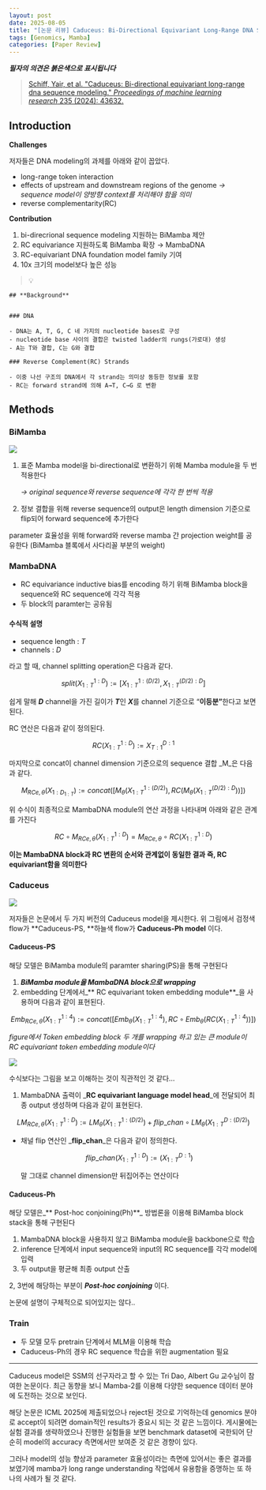 ```yaml
---
layout: post
date: 2025-08-05
title: "[논문 리뷰] Caduceus: Bi-Directional Equivariant Long-Range DNA Sequence Modeling"
tags: [Genomics, Mamba]
categories: [Paper Review]
---
```


<span class="notion-red">_**필자의 의견은 붉은색으로 표시됩니다**_</span>


> [Schiff, Yair, et al. "Caduceus: Bi-directional equivariant long-range dna sequence modeling." ](https://pmc.ncbi.nlm.nih.gov/articles/PMC12189541/)[_Proceedings of machine learning research_](https://pmc.ncbi.nlm.nih.gov/articles/PMC12189541/)[ 235 (2024): 43632.](https://pmc.ncbi.nlm.nih.gov/articles/PMC12189541/)



## Introduction


**Challenges**


저자들은 DNA modeling의 과제를 아래와 같이 꼽았다.

- long-range token interaction
- effects of upstream and downstream regions of the genome 
_→ sequence model이 양방향 context를 처리해야 함을 의미_
- reverse complementarity(RC)

**Contribution**

1. bi-direcrional sequence modeling 지원하는 BiMamba 제안
1. RC equivariance 지원하도록 BiMamba 확장 → MambaDNA
1. RC-equivariant DNA foundation model family 기여
1. 10x 크기의 model보다 높은 성능

> 💡 


	## **Background**


	### DNA

	- DNA는 A, T, G, C 네 가지의 nucleotide bases로 구성
	- nucleotide base 사이의 결합은 twisted ladder의 rungs(가로대) 생성
	- A는 T와 결합, C는 G와 결합

	### Reverse Complement(RC) Strands

	- 이중 나선 구조의 DNA에서 각 strand는 의미상 동등한 정보를 포함
	- RC는 forward strand에 의해 A→T, C→G 로 변환


## Methods



### BiMamba


![](https://prod-files-secure.s3.us-west-2.amazonaws.com/542b861c-36a8-4051-84e5-8804b6728dba/2c247d59-7815-4980-99f0-8f0d21f445a7/image.png?X-Amz-Algorithm=AWS4-HMAC-SHA256&X-Amz-Content-Sha256=UNSIGNED-PAYLOAD&X-Amz-Credential=ASIAZI2LB466VNHTVCNF%2F20250922%2Fus-west-2%2Fs3%2Faws4_request&X-Amz-Date=20250922T170107Z&X-Amz-Expires=3600&X-Amz-Security-Token=IQoJb3JpZ2luX2VjEKj%2F%2F%2F%2F%2F%2F%2F%2F%2F%2FwEaCXVzLXdlc3QtMiJGMEQCIDYClBLp%2BQv5M%2BmbAMy6pxdrWpTYx3OUD2cGjBLfMTluAiA1GDnNjauDAF%2BbBV9aYRXBeGudNeuobMpSjdvCCVej3ir%2FAwgxEAAaDDYzNzQyMzE4MzgwNSIMrDpalstyUf981n9DKtwDOnGqzGjqGER0sxytWcKiLUhzrBuVDWvHF7wAvl%2F9bZ2GfvWFh9bTEF11WsuqeOEtJUn0gRdww1flJZ%2F5o7mJ%2B97rZPNOTIKpoTWdTrRHPkmwxoBBG1b1xmRs0EBM2Ge4gUbTlax7lPM%2FMuIMlgFdQhgFnbjKpITw0Bza1F3s5V66a6VeZ6TOm2VKh8LnerziKuKaDt02mYmtdH9mx0dGYjopnY%2B0YYVKrS6eK4141az3Jijd2sVppI%2BhEgBUeh38tbTOY3hx7uU9ZpaRkIYtRbobjRT0jXuk7gklS3P6tGaqaTxErtG4QJyTHSiMgd5wCXQDOEgBLAuFMxmuxcLqgGLQvUt3YJ9xuSPDPr3aqzqNz1bTMAY8FVLcEI2IEJB0DsgaQ7QD9xkilNxHMzCBB8YobkWj5J4k5pIEAbAJNcuaZ6JeJudwTNvV7jcaxNt4hoXocxu7kpWsOm%2BXTGXxNQD4RTn1zWkBmrtPU0vaxzOeNZPVvqF8m9O81xwfKPdPBJid6vkUuFa1reRKijVM%2B8KoR09MhnachWsNhyIxsskQ6oL82EB3eRaeMjiPv7yjzQ9UbA45ZB2Fd1p1x6%2FUt4tAvPgM148ak1FN%2FF5vTAgEqMqtVuQDHY82VgYwy%2BHFxgY6pgGGfddiiwygbkXyquE2JTyVIuzbfTwtTbTM9HMHWtjCV4InvbeEDu05TNgnBCwBF5oOkfI1jJcSIVDQz6FJKI4nIOFN5o1JLG%2FQ%2Fsr6UKJwF0k0EaQn1HOPPDHEbQgTDWLj3Wyw4ZZxob6VH%2BzmJqNKurUic3RoseT%2B2%2FMNVKfFdQbcDSAmIYBNJz1XrHip%2Bj5g52YCCzqNbLArYTlIHEOwZZdujScK&X-Amz-Signature=9bd5c51c5431493005af5bbc156f3af340ea44a366d45305b264cb6606ec2144&X-Amz-SignedHeaders=host&x-amz-checksum-mode=ENABLED&x-id=GetObject)

1. 표준 Mamba model을 bi-directional로 변환하기 위해 Mamba module을 두 번 적용한다

	_→ original sequence와 reverse sequence에 각각 한 번씩 적용_

1. 정보 결합을 위해 reverse sequence의 output은 length dimension 기준으로 flip되어 forward sequence에 추가한다

parameter 효율성을 위해 forward와 reverse mamba 간 projection weight를 공유한다 (BiMamba 블록에서 사다리꼴 부분의 weight)



### MambaDNA

- RC equivariance inductive bias를 encoding 하기 위해 BiMamba block을 sequence와 RC sequence에 각각 적용
- 두 block의 paramter는 공유됨


#### 수식적 설명

- sequence length : _T_
- channels : _D_

라고 할 때,  channel splitting operation은 다음과 같다.


$$
split(X^{1:D}_{1:T}):=[X^{1:(D/2)}_{1:T},X^{(D/2):D}_{1:T}]
$$


<span class="notion-red">쉽게 말해 </span><span class="notion-red">_**D**_</span><span class="notion-red"> channel을 가진 길이가 </span><span class="notion-red">_**T**_</span><span class="notion-red">인 </span><span class="notion-red">_**X**_</span><span class="notion-red">를 channel 기준으로 “</span><span class="notion-red">**이등분”**</span><span class="notion-red">한다고 보면 된다.</span>


RC 연산은 다음과 같이 정의된다.


$$
RC(X^{1:D}_{1:T}):=X^{D:1}_{T:1}
$$


마지막으로 concat이 channel dimension 기준으로의 sequence 결합 _M_은 다음과 같다.


$$
M_{RCe,\theta}(X_{1:D_{1:T}}):=concat([M_{\theta}(X^{1:(D/2)}_{1:T}),RC(M_{\theta}(X^{(D/2):D}_{1:T}))])
$$


위 수식이 최종적으로 MambaDNA module의 연산 과정을 나타내며 아래와 같은 관계를 가진다


$$
RC\circ M_{RCe,\theta}(X^{1:D}_{1:T}) = M_{RCe,\theta} \circ RC(X^{1:D}_{1:T})
$$


**이는 MambaDNA block과 RC 변환의 순서와 관계없이 동일한 결과 즉, RC equivariant함을 의미한다**



### Caduceus


![](https://prod-files-secure.s3.us-west-2.amazonaws.com/542b861c-36a8-4051-84e5-8804b6728dba/f94a60d7-8145-473b-aef9-7c68d3ec604a/image.png?X-Amz-Algorithm=AWS4-HMAC-SHA256&X-Amz-Content-Sha256=UNSIGNED-PAYLOAD&X-Amz-Credential=ASIAZI2LB466VNHTVCNF%2F20250922%2Fus-west-2%2Fs3%2Faws4_request&X-Amz-Date=20250922T170107Z&X-Amz-Expires=3600&X-Amz-Security-Token=IQoJb3JpZ2luX2VjEKj%2F%2F%2F%2F%2F%2F%2F%2F%2F%2FwEaCXVzLXdlc3QtMiJGMEQCIDYClBLp%2BQv5M%2BmbAMy6pxdrWpTYx3OUD2cGjBLfMTluAiA1GDnNjauDAF%2BbBV9aYRXBeGudNeuobMpSjdvCCVej3ir%2FAwgxEAAaDDYzNzQyMzE4MzgwNSIMrDpalstyUf981n9DKtwDOnGqzGjqGER0sxytWcKiLUhzrBuVDWvHF7wAvl%2F9bZ2GfvWFh9bTEF11WsuqeOEtJUn0gRdww1flJZ%2F5o7mJ%2B97rZPNOTIKpoTWdTrRHPkmwxoBBG1b1xmRs0EBM2Ge4gUbTlax7lPM%2FMuIMlgFdQhgFnbjKpITw0Bza1F3s5V66a6VeZ6TOm2VKh8LnerziKuKaDt02mYmtdH9mx0dGYjopnY%2B0YYVKrS6eK4141az3Jijd2sVppI%2BhEgBUeh38tbTOY3hx7uU9ZpaRkIYtRbobjRT0jXuk7gklS3P6tGaqaTxErtG4QJyTHSiMgd5wCXQDOEgBLAuFMxmuxcLqgGLQvUt3YJ9xuSPDPr3aqzqNz1bTMAY8FVLcEI2IEJB0DsgaQ7QD9xkilNxHMzCBB8YobkWj5J4k5pIEAbAJNcuaZ6JeJudwTNvV7jcaxNt4hoXocxu7kpWsOm%2BXTGXxNQD4RTn1zWkBmrtPU0vaxzOeNZPVvqF8m9O81xwfKPdPBJid6vkUuFa1reRKijVM%2B8KoR09MhnachWsNhyIxsskQ6oL82EB3eRaeMjiPv7yjzQ9UbA45ZB2Fd1p1x6%2FUt4tAvPgM148ak1FN%2FF5vTAgEqMqtVuQDHY82VgYwy%2BHFxgY6pgGGfddiiwygbkXyquE2JTyVIuzbfTwtTbTM9HMHWtjCV4InvbeEDu05TNgnBCwBF5oOkfI1jJcSIVDQz6FJKI4nIOFN5o1JLG%2FQ%2Fsr6UKJwF0k0EaQn1HOPPDHEbQgTDWLj3Wyw4ZZxob6VH%2BzmJqNKurUic3RoseT%2B2%2FMNVKfFdQbcDSAmIYBNJz1XrHip%2Bj5g52YCCzqNbLArYTlIHEOwZZdujScK&X-Amz-Signature=44bd64c51ff45f6e29ea60d3851c68af1f78ce8e0e6c69be36b5c68b70037c4c&X-Amz-SignedHeaders=host&x-amz-checksum-mode=ENABLED&x-id=GetObject)


저자들은 논문에서 두 가지 버전의 Caduceus model을 제시한다. 위 그림에서 검정색 flow가 **Caduceus-PS, **하늘색 flow가 **Caduceus-Ph model** 이다.



#### Caduceus-PS


해당 모델은 BiMamba module의 paramter sharing(PS)을 통해 구현된다

1. _**BiMamba module을 MambaDNA block으로 wrapping**_
1. embedding 단계에서_** RC equivariant token embedding module**_을 사용하며 다음과 같이 표현된다.

$$
Emb_{RCe,\theta}(X^{1:4}_{1:T}):=concat([Emb_{\theta}(X^{1:4}_{1:T}),RC \circ Emb_{\theta}(RC(X^{1:4}_{1:T}))])
$$


_figure에서 Token embedding block 두 개를 wrapping 하고 있는 큰 module이 RC equivariant token embedding module이다_


![](https://prod-files-secure.s3.us-west-2.amazonaws.com/542b861c-36a8-4051-84e5-8804b6728dba/b175e4da-71eb-4e91-8c23-a06dabe673c9/image.png?X-Amz-Algorithm=AWS4-HMAC-SHA256&X-Amz-Content-Sha256=UNSIGNED-PAYLOAD&X-Amz-Credential=ASIAZI2LB466VNHTVCNF%2F20250922%2Fus-west-2%2Fs3%2Faws4_request&X-Amz-Date=20250922T170107Z&X-Amz-Expires=3600&X-Amz-Security-Token=IQoJb3JpZ2luX2VjEKj%2F%2F%2F%2F%2F%2F%2F%2F%2F%2FwEaCXVzLXdlc3QtMiJGMEQCIDYClBLp%2BQv5M%2BmbAMy6pxdrWpTYx3OUD2cGjBLfMTluAiA1GDnNjauDAF%2BbBV9aYRXBeGudNeuobMpSjdvCCVej3ir%2FAwgxEAAaDDYzNzQyMzE4MzgwNSIMrDpalstyUf981n9DKtwDOnGqzGjqGER0sxytWcKiLUhzrBuVDWvHF7wAvl%2F9bZ2GfvWFh9bTEF11WsuqeOEtJUn0gRdww1flJZ%2F5o7mJ%2B97rZPNOTIKpoTWdTrRHPkmwxoBBG1b1xmRs0EBM2Ge4gUbTlax7lPM%2FMuIMlgFdQhgFnbjKpITw0Bza1F3s5V66a6VeZ6TOm2VKh8LnerziKuKaDt02mYmtdH9mx0dGYjopnY%2B0YYVKrS6eK4141az3Jijd2sVppI%2BhEgBUeh38tbTOY3hx7uU9ZpaRkIYtRbobjRT0jXuk7gklS3P6tGaqaTxErtG4QJyTHSiMgd5wCXQDOEgBLAuFMxmuxcLqgGLQvUt3YJ9xuSPDPr3aqzqNz1bTMAY8FVLcEI2IEJB0DsgaQ7QD9xkilNxHMzCBB8YobkWj5J4k5pIEAbAJNcuaZ6JeJudwTNvV7jcaxNt4hoXocxu7kpWsOm%2BXTGXxNQD4RTn1zWkBmrtPU0vaxzOeNZPVvqF8m9O81xwfKPdPBJid6vkUuFa1reRKijVM%2B8KoR09MhnachWsNhyIxsskQ6oL82EB3eRaeMjiPv7yjzQ9UbA45ZB2Fd1p1x6%2FUt4tAvPgM148ak1FN%2FF5vTAgEqMqtVuQDHY82VgYwy%2BHFxgY6pgGGfddiiwygbkXyquE2JTyVIuzbfTwtTbTM9HMHWtjCV4InvbeEDu05TNgnBCwBF5oOkfI1jJcSIVDQz6FJKI4nIOFN5o1JLG%2FQ%2Fsr6UKJwF0k0EaQn1HOPPDHEbQgTDWLj3Wyw4ZZxob6VH%2BzmJqNKurUic3RoseT%2B2%2FMNVKfFdQbcDSAmIYBNJz1XrHip%2Bj5g52YCCzqNbLArYTlIHEOwZZdujScK&X-Amz-Signature=7bc21785faca82c48fe48a8fe723857f6ea6dd0e20bc5459d9962add188fbf28&X-Amz-SignedHeaders=host&x-amz-checksum-mode=ENABLED&x-id=GetObject)


<span class="notion-red">수식보다는 그림을 보고 이해하는 것이 직관적인 것 같다…</span>

1. MambaDNA 출력이 _**RC equivariant language model head**_에 전달되어 최종 output 생성하며 다음과 같이 표현된다.

$$
LM_{RCe,\theta}(X^{1:D}_{1:T}):= LM_{\theta}(X^{1:(D/2)}_{1:T})+flip\_chan\circ LM_{\theta}(X^{D:(D/2)}_{1:T})
$$

- 채널 flip 연산인 _**flip\_chan**_은 다음과 같이 정의한다.

	$$
	flip\_chan(X^{1:D}_{1:T}):=(X^{D:1}_{1:T})
	$$


	말 그대로 channel dimension만 뒤집어주는 연산이다



#### Caduceus-Ph


해당 모델은_** Post-hoc conjoining(Ph)**_ 방법론을 이용해 BiMamba block stack을 통해 구현된다

1. MambaDNA block을 사용하지 않고 BiMamba module을 backbone으로 학습
1. inference 단계에서 input sequence와 input의 RC sequence를 각각 model에 입력
1. 두 output을 평균해 최종 output 산출

2, 3번에 해당하는 부분이 _**Post-hoc conjoining**_ 이다.


<span class="notion-red">논문에 설명이 구체적으로 되어있지는 않다..</span>



### Train

- 두 모델 모두 pretrain 단계에서 MLM을 이용해 학습
- Caduceus-Ph의 경우 RC sequence 학습을 위한 augmentation 필요

---


<span class="notion-red">Caduceus model은 SSM의 선구자라고 할 수 있는 Tri Dao, Albert Gu 교수님이 참여한 논문이다. 최근 동향을 보니 Mamba-2를 이용해 다양한 sequence 데이터 분야에 도전하는 것으로 보인다.</span>


<span class="notion-red">해당 논문은 ICML 2025에 제출되었으나 reject된 것으로 기억하는데 genomics 분야로 accept이 되려면 domain적인 results가 중요시 되는 것 같은 느낌이다. 게시물에는 실험 결과를 생략하였으나 진행한 실험들을 보면 benchmark dataset에 국한되어 단순히 model의 accuracy 측면에서만 보여준 것 같은 경향이 있다.</span>


<span class="notion-red">그러나 model의 성능 향상과 parameter 효율성이라는 측면에 있어서는 좋은 결과를 보였기에 mamba가 long range understanding 작업에서 유용함을 증명하는 또 하나의 사례가 될 것 같다.</span>

